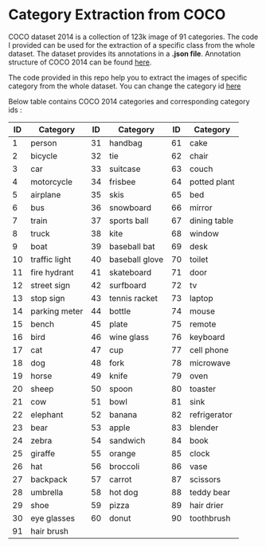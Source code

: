 # Category Extraction from COCO

  COCO dataset 2014 is a collection of 123k image of 91 categories. The code I provided can be used for the extraction of a specific class from the whole dataset. The dataset provides its annotations in a **.json file**. Annotation structure of COCO 2014 can be found [here](https://github.com/alwynmathew/COCO-annotation-structure).

  The code provided in this repo help you to extract the images of specific category from the whole dataset. You can change the category id [here](https://github.com/abhijithvnair94/Class-Extraction-from-COCO/blob/master/extrction_code.py#L21)

 
Below table contains COCO 2014 categories and corresponding category ids :

| ID | Category      | ID | Category       | ID | Category     |
|----|---------------|----|----------------|----|--------------|
| 1  | person        | 31 | handbag        | 61 | cake         |
| 2  | bicycle       | 32 | tie            | 62 | chair        |
| 3  | car           | 33 | suitcase       | 63 | couch        |
| 4  | motorcycle    | 34 | frisbee        | 64 | potted plant |
| 5  | airplane      | 35 | skis           | 65 | bed          |
| 6  | bus           | 36 | snowboard      | 66 | mirror       |
| 7  | train         | 37 | sports ball    | 67 | dining table |
| 8  | truck         | 38 | kite           | 68 | window       |
| 9  | boat          | 39 | baseball bat   | 69 | desk         |
| 10 | traffic light | 40 | baseball glove | 70 | toilet       |
| 11 | fire hydrant  | 41 | skateboard     | 71 | door         |
| 12 | street sign   | 42 | surfboard      | 72 | tv           |
| 13 | stop sign     | 43 | tennis racket  | 73 | laptop       |
| 14 | parking meter | 44 | bottle         | 74 | mouse        |
| 15 | bench         | 45 | plate          | 75 | remote       |
| 16 | bird          | 46 | wine glass     | 76 | keyboard     |
| 17 | cat           | 47 | cup            | 77 | cell phone   |
| 18 | dog           | 48 | fork           | 78 | microwave    |
| 19 | horse         | 49 | knife          | 79 | oven         |
| 20 | sheep         | 50 | spoon          | 80 | toaster      |
| 21 | cow           | 51 | bowl           | 81 | sink         |
| 22 | elephant      | 52 | banana         | 82 | refrigerator |
| 23 | bear          | 53 | apple          | 83 | blender      |
| 24 | zebra         | 54 | sandwich       | 84 | book         |
| 25 | giraffe       | 55 | orange         | 85 | clock        |
| 26 | hat           | 56 | broccoli       | 86 | vase         |
| 27 | backpack      | 57 | carrot         | 87 | scissors     |
| 28 | umbrella      | 58 | hot dog        | 88 | teddy bear   |
| 29 | shoe          | 59 | pizza          | 89 | hair drier   |
| 30 | eye glasses   | 60 | donut          | 90 | toothbrush   |
| 91 | hair brush    |    |                |    |              |

